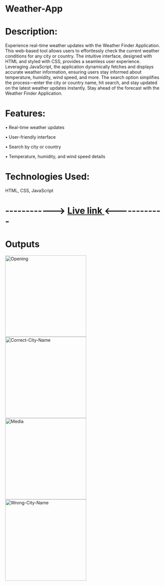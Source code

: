 # Weather-App

<h1>Description:</h1>

Experience real-time weather updates with the Weather Finder Application. This web-based tool allows users to effortlessly check the current weather conditions for any city or country. The intuitive interface, designed with HTML and styled with CSS, provides a seamless user experience. Leveraging JavaScript, the application dynamically fetches and displays accurate weather information, ensuring users stay informed about temperature, humidity, wind speed, and more. The search option simplifies the process—enter the city or country name, hit search, and stay updated on the latest weather updates instantly. Stay ahead of the forecast with the Weather Finder Application.

<h1>Features:</h1>

• Real-time weather updates

• User-friendly interface

• Search by city or country

• Temperature, humidity, and wind speed details

<h1>Technologies Used:</h1>

HTML, CSS, JavaScript


# ------------> [ Live link ](https://saiamareswar.github.io/Weather-App/) <------------


<h1>Outputs</h1>


<img src="https://i.postimg.cc/2SsMgyG6/1st.png" width=260 alt="Opening" title="Opening"> <img src="https://i.postimg.cc/FzHB0LrP/2nd.png" width=260 alt="Correct-City-Name" title="Correct-City-Name"> <img src="https://i.postimg.cc/nzZ5cW6f/3rd.png" width=260 alt="Media" title="Media"> <img src="https://i.postimg.cc/FK08vvCx/4th.png" width=260 alt="Wrong-City-Name" title="Wrong-City-Name">



